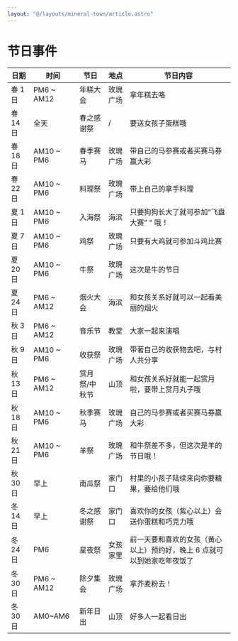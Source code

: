 ```yaml
---
layout: "@/layouts/mineral-town/article.astro"
---
```


# 节日事件

| 日期     | 时间        | 节日          | 地点     | 节日内容                                                                |
| -------- | ----------- | ------------- | -------- | ----------------------------------------------------------------------- |
| 春 1 日  | PM6 \~ AM12 | 年糕大会      | 玫瑰广场 | 拿年糕去咯                                                              |
| 春 14 日 | 全天        | 春之感谢祭    | /        | 要送女孩子蛋糕哦                                                        |
| 春 18 日 | AM10 \~ PM6 | 春季赛马      | 玫瑰广场 | 带自己的马参赛或者买赛马券赢大彩                                        |
| 春 22 日 | AM10 \~ PM6 | 料理祭        | 玫瑰广场 | 带上自己的拿手料理                                                      |
| 夏 1 日  | AM10 \~ PM6 | 入海祭        | 海滨     | 只要狗狗长大了就可参加“飞盘大赛” " 哦！                                 |
| 夏 7 日  | AM10 \~ PM6 | 鸡祭          | 玫瑰广场 | 只要有大鸡就可参加斗鸡比赛                                              |
| 夏 20 日 | AM10 \~ PM6 | 牛祭          | 玫瑰广场 | 这次是牛的节日                                                          |
| 夏 24 日 | PM6 \~ AM12 | 烟火大会      | 海滨     | 和女孩关系好就可以一起看美丽的烟火                                      |
| 秋 3 日  | PM6 \~ AM12 | 音乐节        | 教堂     | 大家一起来演唱                                                          |
| 秋 9 日  | AM10 \~ PM6 | 收获祭        | 玫瑰广场 | 带著自己的收获物去吧，与村人共分享                                      |
| 秋 13 日 | PM6 \~ AM12 | 赏月祭/中秋节 | 山顶     | 和女孩关系好就能一起赏月啦，要带上赏月丸子哦                            |
| 秋 18 日 | AM10 \~ PM6 | 秋季赛马      | 玫瑰广场 | 自己的马参赛或者买赛马券赢大彩                                          |
| 秋 21 日 | AM10 \~ PM6 | 羊祭          | 玫瑰广场 | 和牛祭差不多，但这次是羊的节日哦！                                      |
| 秋 30 日 | 早上        | 南瓜祭        | 家门口   | 村里的小孩子陆续来向你要糖果，要给他们哦                                |
| 冬 14 日 | 早上        | 冬之感谢祭    | 家门口   | 喜欢你的女孩（紫心以上）会送你蛋糕和巧克力哦                            |
| 冬 24 日 | PM6         | 星夜祭        | 女孩家里 | 前一天要和喜欢的女孩（黄心以上）预约好，晚上 6 点就可以到她家吃年夜饭了 |
| 冬 30 日 | PM6 \~ AM12 | 除夕集会      | 玫瑰广场 | 拿芥麦粉去！                                                            |
| 冬 30 日 | AM0\~AM6    | 新年日出      | 山顶     | 好多人一起看日出                                                        |
